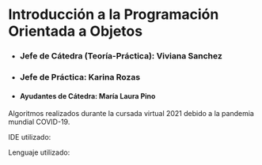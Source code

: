 # Introducción a la Programación Orientada a Objetos

* ### Jefe de Cátedra (Teoría-Práctica): Viviana Sanchez
* ### Jefe de Práctica: Karina Rozas
* #### Ayudantes de Cátedra: María Laura Pino 

Algoritmos realizados durante la cursada virtual 2021 debido a la pandemia mundial COVID-19. 


IDE utilizado: 

Lenguaje utilizado: 
